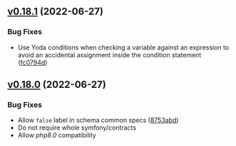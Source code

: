 ## [v0.18.1](https://github.com/rezozero/Liform/compare/v0.18.0...v0.18.1) (2022-06-27)

### Bug Fixes

* Use Yoda conditions when checking a variable against an expression to avoid an accidental assignment inside the condition statement ([fc0794d](https://github.com/rezozero/Liform/commit/fc0794d3eafe197de2ce2b3ade1b0600207d155b))

## [v0.18.0](https://github.com/rezozero/Liform/compare/v0.17.0...v0.18.0) (2022-06-27)

### Bug Fixes

* Allow `false` label in schema common specs ([8753abd](https://github.com/rezozero/Liform/commit/8753abde705ac33bc6036dfe9c7b227dc702b875))
* Do not require whole symfony/contracts
* Allow *php8.0* compatibility

